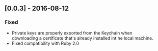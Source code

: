 ## [0.0.3] - 2016-08-12
### Fixed
- Private keys are properly exported from the Keychain when downloading a
  certificate that's already installed int he local machine.
- Fixed compatibility with Ruby 2.0

